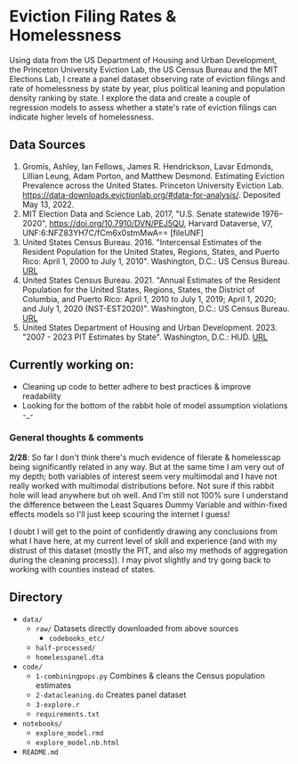 # Eviction Filing Rates & Homelessness

Using data from the US Department of Housing and Urban Development, the Princeton University Eviction Lab, the US Census Bureau and the MIT Elections Lab, I create a panel dataset observing rate of eviction filings and rate of homelessness by state by year, plus political leaning and population density ranking by state. I explore the data and create a couple of regression models to assess whether a state's rate of eviction filings can indicate higher levels of homelessness.  

## Data Sources ##
1. Gromis, Ashley, Ian Fellows, James R. Hendrickson, Lavar Edmonds, Lillian Leung, Adam Porton, and Matthew Desmond. Estimating Eviction Prevalence across the United States. Princeton University Eviction Lab. https://data-downloads.evictionlab.org/#data-for-analysis/. Deposited May 13, 2022.
2. MIT Election Data and Science Lab, 2017, "U.S. Senate statewide 1976–2020", https://doi.org/10.7910/DVN/PEJ5QU, Harvard Dataverse, V7, UNF:6:NFZ83YH7C/fCm6x0stmMwA== [fileUNF]
3. United States Census Bureau. 2016. "Intercensal Estimates of the Resident Population for the United States, Regions, States, and Puerto Rico: April 1, 2000 to July 1, 2010". Washington, D.C.: US Census Bureau. [URL](https://www2.census.gov/programs-surveys/popest/tables/2000-2010/intercensal/state/)
4. United States Census Bureau. 2021. "Annual Estimates of the Resident Population for the United States, Regions, States, the District of Columbia, and Puerto Rico: April 1, 2010 to July 1, 2019; April 1, 2020; and July 1, 2020 (NST-EST2020)". Washington, D.C.: US Census Bureau. [URL](https://www2.census.gov/programs-surveys/popest/tables/2010-2020/state/totals/)
5. United States Department of Housing and Urban Development. 2023. "2007 - 2023 PIT Estimates by State". Washington, D.C.: HUD. [URL](https://www.hudexchange.info/resource/3031/pit-and-hic-data-since-2007/)


## Currently working on: ##
- Cleaning up code to better adhere to best practices & improve readability
- Looking for the bottom of the rabbit hole of model assumption violations -_-
  
### General thoughts & comments ###

**2/28**: So far I don't think there's much evidence of filerate & homelesscap being significantly related in any way. But at the same time I am very out of my depth; both variables of interest seem very multimodal and I have not really worked with multimodal distributions before. Not sure if this rabbit hole will lead anywhere but oh well. And I'm still not 100% sure I understand the difference between the Least Squares Dummy Variable and within-fixed effects models so I'll just keep scouring the internet I guess!

I doubt I will get to the point of confidently drawing any conclusions from what I have here, at my current level of skill and experience (and with my distrust of this dataset (mostly the PIT, and also my methods of aggregation during the cleaning process)). I may pivot slightly and try going back to working with counties instead of states.


## Directory ##
- `data/`
    - `raw/` Datasets directly downloaded from above sources
        - `codebooks_etc/`
    - `half-processed/`
    - `homelesspanel.dta`
- `code/`
    - `1-combiningpops.py` Combines & cleans the Census population estimates
    - `2-datacleaning.do` Creates panel dataset
    - `3-explore.r`
    - `requirements.txt`
- `notebooks/`
    - `explore_model.rmd`
    - `explore_model.nb.html`
- `README.md`
